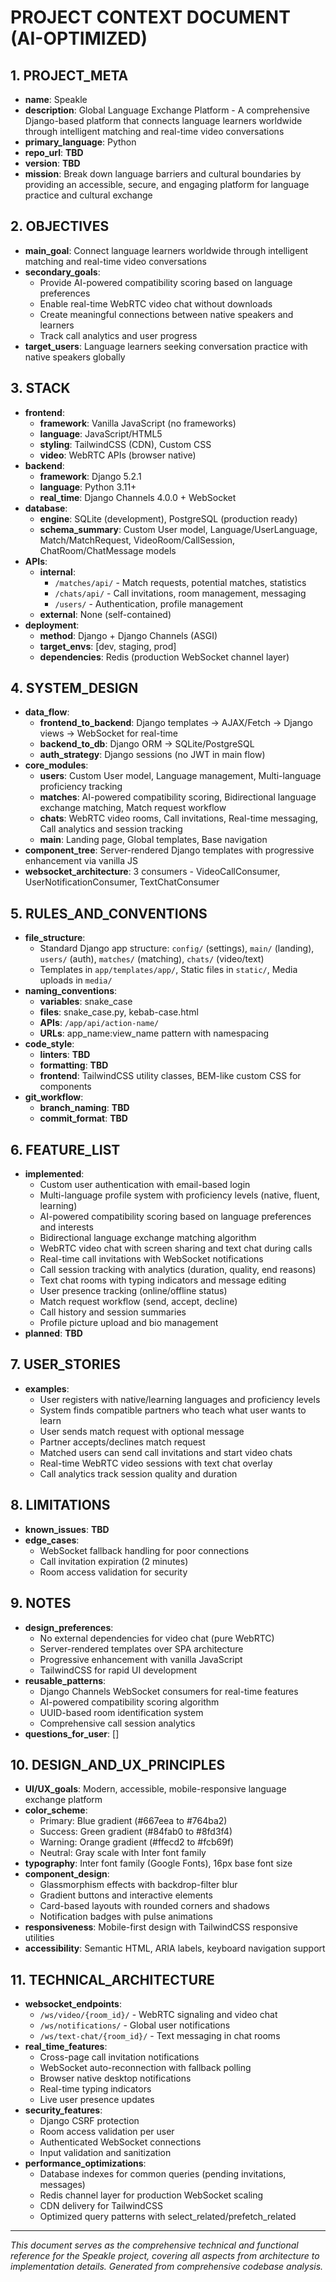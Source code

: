 # PROJECT CONTEXT DOCUMENT (AI-OPTIMIZED)

## 1. PROJECT_META
- **name**: Speakle
- **description**: Global Language Exchange Platform - A comprehensive Django-based platform that connects language learners worldwide through intelligent matching and real-time video conversations
- **primary_language**: Python
- **repo_url**: __TBD__
- **version**: __TBD__
- **mission**: Break down language barriers and cultural boundaries by providing an accessible, secure, and engaging platform for language practice and cultural exchange

## 2. OBJECTIVES
- **main_goal**: Connect language learners worldwide through intelligent matching and real-time video conversations
- **secondary_goals**: 
  - Provide AI-powered compatibility scoring based on language preferences
  - Enable real-time WebRTC video chat without downloads
  - Create meaningful connections between native speakers and learners
  - Track call analytics and user progress
- **target_users**: Language learners seeking conversation practice with native speakers globally

## 3. STACK
- **frontend**:
  - **framework**: Vanilla JavaScript (no frameworks)
  - **language**: JavaScript/HTML5
  - **styling**: TailwindCSS (CDN), Custom CSS
  - **video**: WebRTC APIs (browser native)
- **backend**:
  - **framework**: Django 5.2.1
  - **language**: Python 3.11+
  - **real_time**: Django Channels 4.0.0 + WebSocket
- **database**:
  - **engine**: SQLite (development), PostgreSQL (production ready)
  - **schema_summary**: Custom User model, Language/UserLanguage, Match/MatchRequest, VideoRoom/CallSession, ChatRoom/ChatMessage models
- **APIs**:
  - **internal**: 
    - `/matches/api/` - Match requests, potential matches, statistics
    - `/chats/api/` - Call invitations, room management, messaging
    - `/users/` - Authentication, profile management
  - **external**: None (self-contained)
- **deployment**:
  - **method**: Django + Django Channels (ASGI)
  - **target_envs**: [dev, staging, prod]
  - **dependencies**: Redis (production WebSocket channel layer)

## 4. SYSTEM_DESIGN
- **data_flow**:
  - **frontend_to_backend**: Django templates → AJAX/Fetch → Django views → WebSocket for real-time
  - **backend_to_db**: Django ORM → SQLite/PostgreSQL
  - **auth_strategy**: Django sessions (no JWT in main flow)
- **core_modules**:
  - **users**: Custom User model, Language management, Multi-language proficiency tracking
  - **matches**: AI-powered compatibility scoring, Bidirectional language exchange matching, Match request workflow
  - **chats**: WebRTC video rooms, Call invitations, Real-time messaging, Call analytics and session tracking
  - **main**: Landing page, Global templates, Base navigation
- **component_tree**: Server-rendered Django templates with progressive enhancement via vanilla JS
- **websocket_architecture**: 3 consumers - VideoCallConsumer, UserNotificationConsumer, TextChatConsumer

## 5. RULES_AND_CONVENTIONS
- **file_structure**: 
  - Standard Django app structure: `config/` (settings), `main/` (landing), `users/` (auth), `matches/` (matching), `chats/` (video/text)
  - Templates in `app/templates/app/`, Static files in `static/`, Media uploads in `media/`
- **naming_conventions**:
  - **variables**: snake_case
  - **files**: snake_case.py, kebab-case.html
  - **APIs**: `/app/api/action-name/`
  - **URLs**: app_name:view_name pattern with namespacing
- **code_style**:
  - **linters**: __TBD__
  - **formatting**: __TBD__
  - **frontend**: TailwindCSS utility classes, BEM-like custom CSS for components
- **git_workflow**:
  - **branch_naming**: __TBD__
  - **commit_format**: __TBD__

## 6. FEATURE_LIST
- **implemented**:
  - Custom user authentication with email-based login
  - Multi-language profile system with proficiency levels (native, fluent, learning)
  - AI-powered compatibility scoring based on language preferences and interests
  - Bidirectional language exchange matching algorithm
  - WebRTC video chat with screen sharing and text chat during calls
  - Real-time call invitations with WebSocket notifications
  - Call session tracking with analytics (duration, quality, end reasons)
  - Text chat rooms with typing indicators and message editing
  - User presence tracking (online/offline status)
  - Match request workflow (send, accept, decline)
  - Call history and session summaries
  - Profile picture upload and bio management
- **planned**: __TBD__

## 7. USER_STORIES
- **examples**:
  - User registers with native/learning languages and proficiency levels
  - System finds compatible partners who teach what user wants to learn
  - User sends match request with optional message
  - Partner accepts/declines match request
  - Matched users can send call invitations and start video chats
  - Real-time WebRTC video sessions with text chat overlay
  - Call analytics track session quality and duration

## 8. LIMITATIONS
- **known_issues**: __TBD__
- **edge_cases**: 
  - WebSocket fallback handling for poor connections
  - Call invitation expiration (2 minutes)
  - Room access validation for security

## 9. NOTES
- **design_preferences**: 
  - No external dependencies for video chat (pure WebRTC)
  - Server-rendered templates over SPA architecture
  - Progressive enhancement with vanilla JavaScript
  - TailwindCSS for rapid UI development
- **reusable_patterns**: 
  - Django Channels WebSocket consumers for real-time features
  - AI-powered compatibility scoring algorithm
  - UUID-based room identification system
  - Comprehensive call session analytics
- **questions_for_user**: []

## 10. DESIGN_AND_UX_PRINCIPLES
- **UI/UX_goals**: Modern, accessible, mobile-responsive language exchange platform
- **color_scheme**: 
  - Primary: Blue gradient (#667eea to #764ba2)
  - Success: Green gradient (#84fab0 to #8fd3f4)  
  - Warning: Orange gradient (#ffecd2 to #fcb69f)
  - Neutral: Gray scale with Inter font family
- **typography**: Inter font family (Google Fonts), 16px base font size
- **component_design**: 
  - Glassmorphism effects with backdrop-filter blur
  - Gradient buttons and interactive elements
  - Card-based layouts with rounded corners and shadows
  - Notification badges with pulse animations
- **responsiveness**: Mobile-first design with TailwindCSS responsive utilities
- **accessibility**: Semantic HTML, ARIA labels, keyboard navigation support

## 11. TECHNICAL_ARCHITECTURE
- **websocket_endpoints**:
  - `/ws/video/{room_id}/` - WebRTC signaling and video chat
  - `/ws/notifications/` - Global user notifications
  - `/ws/text-chat/{room_id}/` - Text messaging in chat rooms
- **real_time_features**:
  - Cross-page call invitation notifications
  - WebSocket auto-reconnection with fallback polling
  - Browser native desktop notifications
  - Real-time typing indicators
  - Live user presence updates
- **security_features**:
  - Django CSRF protection
  - Room access validation per user
  - Authenticated WebSocket connections
  - Input validation and sanitization
- **performance_optimizations**:
  - Database indexes for common queries (pending invitations, messages)
  - Redis channel layer for production WebSocket scaling
  - CDN delivery for TailwindCSS
  - Optimized query patterns with select_related/prefetch_related

---

*This document serves as the comprehensive technical and functional reference for the Speakle project, covering all aspects from architecture to implementation details. Generated from comprehensive codebase analysis.* 